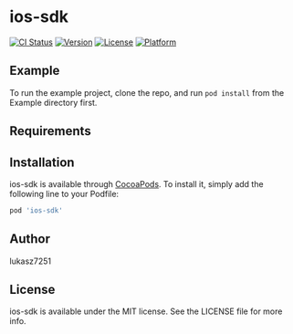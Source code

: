 # ios-sdk

[![CI Status](https://img.shields.io/travis/lukasz7251/ios-sdk.svg?style=flat)](https://travis-ci.org/lukasz7251/ios-sdk)
[![Version](https://img.shields.io/cocoapods/v/ios-sdk.svg?style=flat)](https://cocoapods.org/pods/ios-sdk)
[![License](https://img.shields.io/cocoapods/l/ios-sdk.svg?style=flat)](https://cocoapods.org/pods/ios-sdk)
[![Platform](https://img.shields.io/cocoapods/p/ios-sdk.svg?style=flat)](https://cocoapods.org/pods/ios-sdk)

## Example

To run the example project, clone the repo, and run `pod install` from the Example directory first.

## Requirements

## Installation

ios-sdk is available through [CocoaPods](https://cocoapods.org). To install
it, simply add the following line to your Podfile:

```ruby
pod 'ios-sdk'
```

## Author

lukasz7251

## License

ios-sdk is available under the MIT license. See the LICENSE file for more info.
